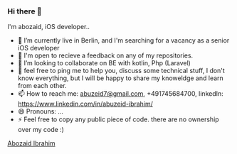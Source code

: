 ### Hi there 👋



I'm abozaid, iOS developer..


- 🔭 I’m currently live in Berlin, and I'm searching for a vacancy as a senior iOS developer
- 🌱 I'm open to recieve a feedback on any of my repositories.
- 👯 I’m looking to collaborate on BE with kotlin, Php (Laravel)
- 💬 feel free to ping me to help you, discuss some technical stuff, I don't know everything,
but I will be happy to share my knoweldge and learn from each other.
- 📫 How to reach me: abuzeid7@gmail.com, +491745684700, linkedIn: https://www.linkedin.com/in/abuzeid-ibrahim/
- 😄 Pronouns: ...
- ⚡ Feel free to copy any public piece of code. there are no ownership over my code :)

<div class="LI-profile-badge"  data-version="v1" data-size="medium" data-locale="en_US" data-type="horizontal" data-theme="dark" data-vanity="abuzeid-ibrahim"><a class="LI-simple-link" href='https://de.linkedin.com/in/abuzeid-ibrahim?trk=profile-badge'>Abozaid Ibrahim</a></div>


